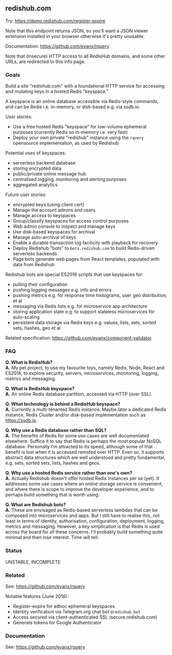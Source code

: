 
## redishub.com

Try: https://demo.redishub.com/register-expire

Note that this endpoint returns JSON, so you'll want a JSON viewer extension installed in your browser otherwise it's pretty unusable.

Documentation: https://github.com/evanx/rquery

Note that (insecure) HTTP access to all RedisHub domains, and some other URLs, are redirected to this info page.

### Goals 

Build a site "redishub.com" with a foundational HTTP service for accessing and mutating keys in a hosted Redis "keyspace." 

A keyspace is an online database accessible via Redis-style commands, and can be Redis i.e. in-memory, or disk-based e.g. via ssdb.io.

User stories:
- Use a free hosted Redis "keyspace" for low-volume ephemeral purposes (currently Redis so in-memory i.e. very fast)
- Deploy your own private "redishub" instance using the `rquery` opensource implementation, as used by Redishub

Potential uses of keyspaces:
- serverless backend database 
- storing encrypted data
- public/private online message hub
- centralised logging, monitoring and alerting purposes
- aggregated analytics

Future user stories:
- encrypted keys (using client cert)
- Manage the account admins and users
- Manage access to keyspaces
- Group/classify keyspaces for access control purposes
- Web admin console to inspect and manage keys
- Use disk-based keyspaces for archival
- Manage auto-archival of keys
- Enable a durable transaction log facilicity with playback for recovery
- Deploy Redishub "bots" to `bots.redishub.com` to build Redis-driven serverless backends
- Page bots generate web pages from React templates, populated with data from Redishub 

Redishub bots are special ES2016 scripts that use keyspaces for:
- pulling their configuration
- pushing logging messages e.g. info and errors
- pushing metrics e.g. for response time histograms, user geo distribution, et al
- messaging via Redis lists e.g. for microservice app architecture
- storing application state e.g. to support stateless microservices for auto-scaling
- persistent data storage via Redis keys e.g. values, lists, sets, sorted sets, hashes, geo et al

Related specification: https://github.com/evanx/component-validator

### FAQ 

<b>Q. What is RedisHub?</b> 
<br><b>A.</b> My pet project, to use my favourite toys, namely Redis, Node, React and ES2016, to explore security, servers, microservices, monitoring, logging, metrics and messaging.

<b>Q. What is RedisHub keyspace?
<br>A.</b> An online Redis database partition, accessed via HTTP (over SSL).

<b>Q. What technology is behind a RedisHub keyspace?
<br>A.</b> Currently a multi-tenanted Redis instance. Maybe later a dedicated Redis instance, Redis Cluster and/or disk-based implementation such as https://ssdb.io.

<b>Q. Why use a Redis database rather than SQL?
<br>A.</b> The benefits of Redis for some use cases are well documentated elsewhere. Suffice it to say that Redis is perhaps the most popular NoSQL database. Personally I'm attracted to its speed, although some of that benefit is lost when it is accessed remoted over HTTP. Even so, it supports abstract data structures which are well understood and pretty fundamental, e.g. sets, sorted sets, lists, hashes and geos.

<b>Q. Why use a hosted Redis service rather than one's own?
<br>A.</b> Actually Redishub doesn't offer hosted Redis instances per se (yet). It addresses some use cases where an online storage service is convenient, and where there is scope to improve the developer experience, and to perhaps build something that is worth using.

<b>Q. What are Redishub bots?
<br>A.</b> These are envisaged as Redis-based serverless lambdas that can be composed into microservices and apps. But I still have to realise this, not least in terms of identity, authorisation, configuration, deployment, logging, metrics and messaging. However, a key simplication is that Redis is used across the board for all these concerns. I'll probably build something quite minimal and then lose interest. Time will tell.


### Status

UNSTABLE, INCOMPLETE


### Related

See: https://github.com/evanx/rquery

Notable features (June 2016):
- Register-expire for adhoc ephemeral keyspaces
- Identity verification via Telegram.org chat bot `@redishub_bot`
- Access secured via client-authenticated SSL (secure.redishub.com)
- Generate tokens for Google Authenticator 

### Documentation

See: https://github.com/evanx/rquery

